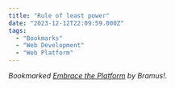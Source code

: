 ```yaml
---
title: "Rule of least power"
date: "2023-12-12T22:09:59.000Z"
tags: 
  - "Bookmarks"
  - "Web Development"
  - "Web Platform"
---
```


_Bookmarked [Embrace the Platform](https://www.bram.us/2023/12/12/embrace-the-platform-article/) by Bramus!._

